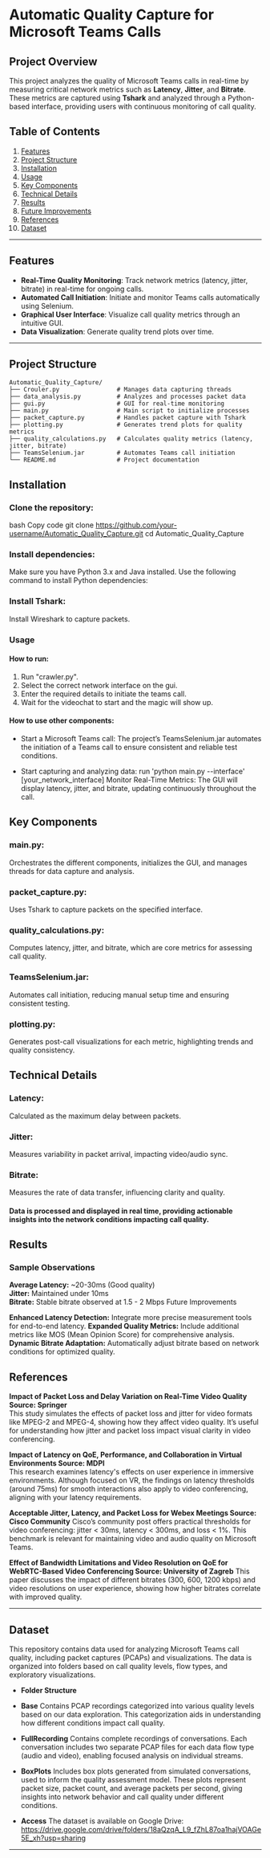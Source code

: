# Automatic Quality Capture for Microsoft Teams Calls

## Project Overview
This project analyzes the quality of Microsoft Teams calls in real-time by measuring critical network metrics such as **Latency**, **Jitter**, and **Bitrate**. These metrics are captured using **Tshark** and analyzed through a Python-based interface, providing users with continuous monitoring of call quality.

## Table of Contents
1. [Features](#features)
2. [Project Structure](#project-structure)
3. [Installation](#installation)
4. [Usage](#usage)
5. [Key Components](#key-components)
6. [Technical Details](#technical-details)
7. [Results](#results)
8. [Future Improvements](#future-improvements)
9. [References](#references)
10. [Dataset](#Dataset)
---
## Features
- **Real-Time Quality Monitoring**: Track network metrics (latency, jitter, bitrate) in real-time for ongoing calls.
- **Automated Call Initiation**: Initiate and monitor Teams calls automatically using Selenium.
- **Graphical User Interface**: Visualize call quality metrics through an intuitive GUI.
- **Data Visualization**: Generate quality trend plots over time.

---

## Project Structure

```plaintext
Automatic_Quality_Capture/
├── Crouler.py                # Manages data capturing threads
├── data_analysis.py          # Analyzes and processes packet data
├── gui.py                    # GUI for real-time monitoring
├── main.py                   # Main script to initialize processes
├── packet_capture.py         # Handles packet capture with Tshark
├── plotting.py               # Generates trend plots for quality metrics
├── quality_calculations.py   # Calculates quality metrics (latency, jitter, bitrate)
├── TeamsSelenium.jar         # Automates Teams call initiation
└── README.md                 # Project documentation
```
## Installation
### Clone the repository:

bash
Copy code
git clone https://github.com/your-username/Automatic_Quality_Capture.git
cd Automatic_Quality_Capture
### Install dependencies: 
Make sure you have Python 3.x and Java installed. Use the following command to install Python dependencies:

### Install Tshark: 
Install Wireshark to capture packets.

### Usage
#### How to run: 
1. Run "crawler.py".
2. Select the correct network interface on the gui.
3. Enter the required details to initiate the teams call.
4. Wait for the videochat to start and the magic will show up.

#### How to use other components:

* Start a Microsoft Teams call: The project’s TeamsSelenium.jar automates the initiation of a Teams call to ensure consistent and reliable test conditions.

* Start capturing and analyzing data: run 'python main.py --interface' [your_network_interface]
Monitor Real-Time Metrics: The GUI will display latency, jitter, and bitrate, updating continuously throughout the call.

## Key Components
### main.py:
Orchestrates the different components, initializes the GUI, and manages threads for data capture and analysis.
### packet_capture.py: 
Uses Tshark to capture packets on the specified interface.
### quality_calculations.py: 
Computes latency, jitter, and bitrate, which are core metrics for assessing call quality.
### TeamsSelenium.jar: 
Automates call initiation, reducing manual setup time and ensuring consistent testing.
### plotting.py: 
Generates post-call visualizations for each metric, highlighting trends and quality consistency.

## Technical Details

### Latency: 
Calculated as the maximum delay between packets.
### Jitter: 
Measures variability in packet arrival, impacting video/audio sync.
### Bitrate: 
Measures the rate of data transfer, influencing clarity and quality.
#### Data is processed and displayed in real time, providing actionable insights into the network conditions impacting call quality.

## Results
### Sample Observations
**Average Latency:** ~20-30ms (Good quality)    
**Jitter:** Maintained under 10ms   
**Bitrate:** Stable bitrate observed at 1.5 - 2 Mbps
Future Improvements

**Enhanced Latency Detection:** Integrate more precise measurement tools for end-to-end latency.
**Expanded Quality Metrics:** Include additional metrics like MOS (Mean Opinion Score) for comprehensive analysis.
**Dynamic Bitrate Adaptation:** Automatically adjust bitrate based on network conditions for optimized quality.

## References
**Impact of Packet Loss and Delay Variation on Real-Time Video Quality
Source: Springer**  
This study simulates the effects of packet loss and jitter for video formats like MPEG-2 and MPEG-4, showing how they affect video quality. It’s useful for understanding how jitter and packet loss impact visual clarity in video conferencing.

**Impact of Latency on QoE, Performance, and Collaboration in Virtual Environments
Source: MDPI**  
This research examines latency's effects on user experience in immersive environments. Although focused on VR, the findings on latency thresholds (around 75ms) for smooth interactions also apply to video conferencing, aligning with your latency requirements.

**Acceptable Jitter, Latency, and Packet Loss for Webex Meetings
Source: Cisco Community**   Cisco’s community post offers practical thresholds for video conferencing: jitter < 30ms, latency < 300ms, and loss < 1%. This benchmark is relevant for maintaining video and audio quality on Microsoft Teams.

**Effect of Bandwidth Limitations and Video Resolution on QoE for WebRTC-Based Video Conferencing
Source: University of Zagreb**
This paper discusses the impact of different bitrates (300, 600, 1200 kbps) and video resolutions on user experience, showing how higher bitrates correlate with improved quality.

---
## Dataset
 This repository contains data used for analyzing Microsoft Teams call quality, including packet captures (PCAPs) and visualizations. The data is organized into folders based on call quality levels, flow types, and exploratory visualizations.

- **Folder Structure**
- **Base**
   Contains PCAP recordings categorized into various quality levels based on our data exploration. This categorization aids in understanding how different conditions impact call quality.

- **FullRecording**
   Contains complete recordings of conversations. Each conversation includes two separate PCAP files for each data flow type (audio and video), enabling focused analysis on individual streams.

- **BoxPlots**
   Includes box plots generated from simulated conversations, used to inform the quality assessment model. These plots represent packet size, packet count, and average packets per second, giving insights into network behavior and call quality     under different conditions.

- **Access**
 The dataset is available on Google Drive: https://drive.google.com/drive/folders/18aQzqA_L9_fZhL87oa1hajVOAGe5E_xh?usp=sharing
---

